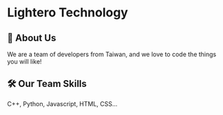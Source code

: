 # Lightero Technology

## 🚀 About Us
We are a team of developers from Taiwan, and we love to code the things you will like!


## 🛠️ Our Team Skills
C++, Python, Javascript, HTML, CSS...
